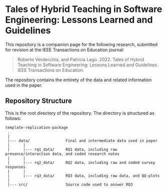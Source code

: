 # Tales of Hybrid Teaching in Software Engineering: Lessons Learned and Guidelines
This repository is a companion page for the following research, submitted for revision at the IEEE Transactions on Education journal:
> Roberto Verdecchia, and Patricia Lago. 2022. Tales of Hybrid Teaching in Software Engineering: Lessons Learned and Guidelines. IEEE Transactions on Education.

The repository contains the entirety of the data and related information used in the paper.

Repository Structure
---------------
This is the root directory of the repository. The directory is structured as follows:

    template-replication-package
     .
     |
     |--- data/                Final and intermediate data used in paper 
     |      |
     |      |--- rq1_data/     RQ1 data, including raw presence/interaction data, and coded research notes              
     |      |
     |      |--- rq2_data/     RQ2 data, including raw and coded survey responses
     |      |
     |      |--- rq3_data/     RQ3 data, including raw data, and QQ-plots
     |
     |--- src/                 Source code used to answer RQ3
